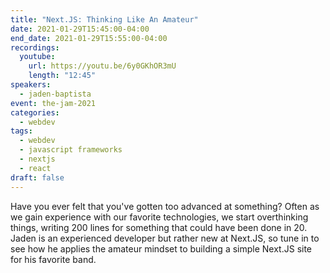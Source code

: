 ```yaml
---
title: "Next.JS: Thinking Like An Amateur"
date: 2021-01-29T15:45:00-04:00
end_date: 2021-01-29T15:55:00-04:00
recordings:
  youtube:
    url: https://youtu.be/6y0GKhOR3mU
    length: "12:45"
speakers:
  - jaden-baptista
event: the-jam-2021
categories:
  - webdev
tags:
  - webdev
  - javascript frameworks
  - nextjs
  - react
draft: false
---
```


Have you ever felt that you've gotten too advanced at something? Often as we gain experience with our favorite technologies, we start overthinking things, writing 200 lines for something that could have been done in 20. Jaden is an experienced developer but rather new at Next.JS, so tune in to see how he applies the amateur mindset to building a simple Next.JS site for his favorite band.
